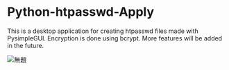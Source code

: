 # Python-htpasswd-Apply
This is a desktop application for creating htpasswd files made with PysimpleGUI.
Encryption is done using bcrypt.
More features will be added in the future.


![無題](https://user-images.githubusercontent.com/82736206/124952153-f5275a80-e04e-11eb-8fe3-979e8922f28c.png)

